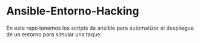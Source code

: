 # Ansible-Entorno-Hacking
En este repo tenemos los scripts de ansible para automatizar el despliegue de un entorno para simular una taque.
